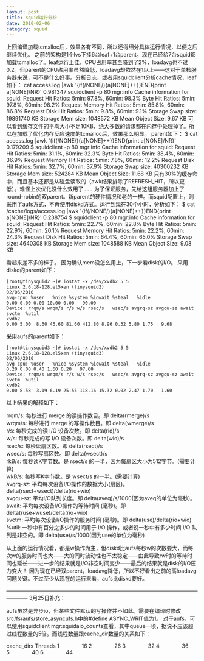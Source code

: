 ```yaml
---
layout: post
title: squid运行分析
date: 2010-02-06
category: squid
---
```


上回编译加载tcmalloc后，效果各有不同，所以还得细分具体运行情况，以便之后继续优化。
之前的架构是1个lvs下挂6台leaf+1台parent。现在已经给7台squid都加载tcmalloc了。leaf运行上佳，CPU占用率甚至降到了2%，loadavg也不过0.2。但parent的CPU占用率虽然降低，loadavg却依然在1以上——这对于单核服务器来说，可不是什么好事。分析日志，或者用squidclient分析cache情况，leaf如下：
cat access.log |awk '{if(/NONE/){a[NONE]++}}END{print a[NONE]/NR}'
0.981347
squidclient -p 80 mgr:info
    Cache information for squid:
    Request Hit Ratios: 5min: 97.8%, 60min: 98.3%
    Byte Hit Ratios: 5min: 97.8%, 60min: 98.2%
    Request Memory Hit Ratios: 5min: 85.8%, 60min: 86.8%
    Request Disk Hit Ratios: 5min: 9.8%, 60min: 9.1%
    Storage Swap size: 19891740 KB
    Storage Mem size: 1048572 KB
    Mean Object Size: 9.67 KB
可以看到缓存文件的平均大小不足10KB，绝大多数的请求都在内存中处理掉了。所以在加载了优化内存反应速度的tcmalloc后，效果那么明显。
parent如下：
$ cat access.log |awk '{if(/NONE/){a[NONE]++}}END{print a[NONE]/NR}'
0.179209
$ squidclient -p 80 mgr:info
    Cache information for squid:
    Request Hit Ratios: 5min: 31.1%, 60min: 32.3%
    Byte Hit Ratios: 5min: 38.4%, 60min: 36.9%
    Request Memory Hit Ratios: 5min: 7.8%, 60min: 12.2%
    Request Disk Hit Ratios: 5min: 32.7%, 60min: 37.9%
    Storage Swap size: 40300232 KB
    Storage Mem size: 524284 KB
    Mean Object Size: 11.68 KB
只有30%的缓存命中，而且基本还都是从磁盘读取的（awk结果排除了REFRESH_HIT，所以更低）。难怪上次优化没什么效用了……
为了保证服务，先给这组服务器加上了round-robin的双parent。新parent的硬件情况和老的一样。而squid配置上，则采用了aufs方式，不再使用diskd方式。运行到现在30个小时，分析如下：
$ cat /cache/logs/access.log |awk '{if(/NONE/){a[NONE]++}}END{print a[NONE]/NR}'
0.238754
$ squidclient -p 80 mgr:info
    Cache information for squid:
    Request Hit Ratios: 5min: 22.7%, 60min: 22.8%
    Byte Hit Ratios: 5min: 22.9%, 60min: 20.1%
    Request Memory Hit Ratios: 5min: 22.2%, 60min: 24.3%
    Request Disk Hit Ratios: 5min: 64.4%, 60min: 65.0%
    Storage Swap size: 4640308 KB
    Storage Mem size: 1048588 KB
    Mean Object Size: 9.08 KB

看起来差不多的样子。
因为确认mem没怎么用上，下一步看disk的I/O。
采用diskd的parent如下：

    [root@tinysquid2 ~]# iostat -x /dev/xvdb2 5 5
    Linux 2.6.18-128.el5xen (tinysquid2)
    02/06/2010
    avg-cpu: %user   %nice %system %iowait %steal   %idle
    0.00 0.00 0.00 10.00 0.00   90.00
    Device: rrqm/s wrqm/s r/s w/s rsec/s   wsec/s avgrq-sz avgqu-sz await  svctm  %util
    xvdb2
    0.00 5.00  8.60 46.60 81.60 412.80 8.96 0.32 5.80 1.75   9.68

采用aufs的parent如下：

    [root@tinysquid3 ~]# iostat -x /dev/xvdb2 5 5
    Linux 2.6.18-128.el5xen (tinysquid3)
    02/06/2010
    avg-cpu: %user   %nice %system %iowait %steal   %idle
    0.20 0.00 0.40 1.60 0.20   97.60
    Device: rrqm/s wrqm/s r/s w/s rsec/s   wsec/s avgrq-sz avgqu-sz await  svctm  %util
    xvdb2
    0.00 8.58  3.19 6.19 25.55 118.16 15.32 0.02 2.47 1.70   1.60

以上结果的解释如下：

rrqm/s: 每秒进行 merge 的读操作数目。即 delta(rmerge)/s    
wrqm/s: 每秒进行 merge 的写操作数目。即 delta(wmerge)/s    
r/s: 每秒完成的读 I/O 设备次数。即 delta(rio)/s    
w/s: 每秒完成的写 I/O 设备次数。即 delta(wio)/s    
rsec/s: 每秒读扇区数。即 delta(rsect)/s    
wsec/s: 每秒写扇区数。即 delta(wsect)/s    
rkB/s: 每秒读K字节数。是 rsect/s 的一半，因为每扇区大小为512字节。(需要计算)    
wkB/s: 每秒写K字节数。是 wsect/s 的一半。(需要计算)    
avgrq-sz: 平均每次设备I/O操作的数据大小(扇区)。delta(rsect+wsect)/delta(rio+wio)    
avgqu-sz: 平均I/O队列长度。即 delta(aveq)/s/1000(因为aveq的单位为毫秒)。    
await: 平均每次设备I/O操作的等待时间 (毫秒)。即delta(ruse+wuse)/delta(rio+wio)    
svctm: 平均每次设备I/O操作的服务时间 (毫秒)。即 delta(use)/delta(rio+wio)    
%util: 一秒中有百分之多少的时间用于 I/O 操作，或者说一秒中有多少时间 I/O 队列是非空的。即 delta(use)/s/1000(因为use的单位为毫秒)    

从上面的运行情况看，都是w操作为主，但diskd比aufs每秒w的次数要大，而每次w的服务时间也大——大的同时波动性也不太稳定——由此导致rw时的等待时间也延长——进一步的结果就是I/O非空时间变少——最后的结果就是disk的I/O压力变大！
因为现在已经双parent，loadavg降低，所以不好看出之前的高loadavg问题关键。不过至少从现在的运行来看，aufs比diskd要好。

————————————————————————————————————————
3月25日补充：

aufs虽然是异步io，但某些文件默认的写操作并不如此。需要在编译时修改src/fs/aufs/store_asyncufs.h中的#define ASYNC_WRIT值为1。
对于aufs，可以使用squidclient mgr:squidaio_counts查看，其中queue一项，据说不应该超过线程数量的5倍。而线程数量跟cache_dir数量的关系如下：

cache_dirs Threads
1               16
2               26
3               32
4               36
5               40
6               44


